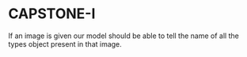 # CAPSTONE-I
If an image is given our model should be able to tell the name of all the types object present in that image.
